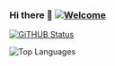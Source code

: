 ### Hi there 👋 [![Welcome](https://img.shields.io/badge/NiTRONDC-WELCOME-brightgreen.svg?style=flat-square)](https://github.com/NiTRONDC)

[![GiTHUB Status](https://github-readme-stats.vercel.app/api?username=NiTRONDC&count_private=true&show_icons=true&theme=radical)](https://github.com/NiTRONDC)

![Top Languages](https://github-readme-stats.vercel.app/api/top-langs/?username=NiTRONDC&show_icons=true&theme=radical)



<!--
**NiTRONDC/NiTRONDC** is a ✨ _special_ ✨ repository because its `README.md` (this file) appears on your GitHub profile.

Here are some ideas to get you started:

- 🔭 I’m currently working on ...
- 🌱 I’m currently learning ...
- 👯 I’m looking to collaborate on ...
- 🤔 I’m looking for help with ...
- 💬 Ask me about ...
- 📫 How to reach me: ...
- 😄 Pronouns: ...
- ⚡ Fun fact: ...


